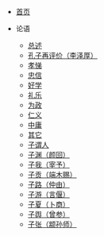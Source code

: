 <!-- docs/_sidebar.md -->

* [首页](/)

<!-- * [Intro](Intro.md) -->

* 论语
  
  * [总述](论语/总述.md)
  * [孔子再评价（李泽厚）](论语/孔子再评价（李泽厚）.md)
  * [孝悌](论语/孝悌.md)
  * [忠信](论语/忠信.md)
  * [好学](论语/好学.md)
  * [礼乐](论语/礼乐.md)
  * [为政](论语/为政.md)
  * [仁义](论语/仁义.md)
  * [中庸](论语/中庸.md)
  * [其它](论语/其它.md)
  * [子谓人](论语/子谓人.md)
  * [子渊（颜回）](论语/子渊（颜回）.md)
  * [子我（宰予）](论语/子我（宰予）.md)
  * [子贡（端木赐）](论语/子贡（端木赐）.md)
  * [子路（仲由）](论语/子路（仲由）.md)
  * [子游（言偃）](论语/子游（言偃）.md)
  * [子夏（卜商）](论语/子夏（卜商）.md)
  * [子舆（曾参）](论语/子舆（曾参）.md)
  * [子张（颛孙师）](论语/子张（颛孙师）.md)

<!-- * 道德经 -->

  <!-- *  -->
  
